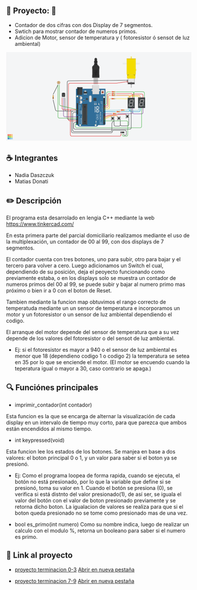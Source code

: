 ## :rocket: Proyecto: :rocket:
 - Contador de dos cifras con dos Display de 7 segmentos.
 - Swtich para mostrar contador de numeros primos.
 - Adicion de Motor, sensor de temperatura y ( fotoresistor ó sensot de luz ambiental)

![Tinkercad](./imgs/img.png)

## :coffee: Integrantes
- Nadia Daszczuk
- Matias Donati

## :pencil2: Descripción
El programa esta desarrolado en lengia C++ mediante la web https://www.tinkercad.com/

En esta primera parte del parcial domiciliario realizamos mediante el uso de la multiplexación, un contador de 00 al 99, con dos displays de 7 segmentos.

El contador cuenta con tres botones, uno para subir, otro para bajar y el tercero para volver a cero.
Luego adicionamos un Switch el cual, dependiendo de su posición, deja el peoyecto funcionando como previamente estaba, o en los displays solo se muestra un contador de numeros primos del 00 al 99, se puede subir y bajar al numero primo mas próximo o bien ir a 0 con el boton de Reset.

Tambien mediante la funcion map obtuvimos el rango correcto de temperatuda mediante un un sensor de temperatura e incorporamos un motor y un fotoresistor o un sensor de luz ambiental dependiendo el codigo.

El arranque del motor depende del sensor de temperatura que a su vez depende de los valores del fotoresistor o del sensot de luz ambiental.

 - Ej: si el fotoresistor es mayor a 940 o el sensor de luz ambiental es menor que 18 (dependieno codigo 1 o codigo 2) la temperatura se setea en 35 por lo que se enciende el motor. (El motor se encuendo cuando la teperatura igual o mayor a 30, caso contrario se apaga.)

## :mag: Funciónes principales
 - imprimir_contador(int contador)

 Esta funcion es la que se encarga de alternar la visualización de cada display en un intervalo de tiempo muy corto,  para que parezca que ambos están encendidos al mismo tiempo.

 - int keypressed(void)

<!-- REDACTAR BIEN Y DE NUEVO ! -->

 Esta funcion lee los estados de los botones. Se manjea en base a dos valores: el boton principal 0 o 1, y un valor para saber si el boton ya se presionó.

 - Ej: Como el programa loopea de forma rapida, cuando se ejecuta, el botón no está presionado, por lo que la variable que define si se presionó, toma su valor en 1. Cuando el botón se presiona (0), se verifica si está distnto del valor presionado(1), de así ser, se iguala el valor del botón con el valor de boton presionado previamente y se retorna dicho boton.
 La igualacion de valores se realiza para que si el boton queda presionado no se tome como presionado mas de una vez.

- bool es_primo(int numero)
Como su nombre indica, luego de realizar un calculo con el modulo %, retorna un booleano para saber si el numero es primo.

## :robot: Link al proyecto
- [proyecto terminacion 0-3](https://www.tinkercad.com/things/hhzmKLDNCTP-parcial-domicilaior-arduino-nadia-daszczuk-matias-donati/editel?sharecode=XlhfunB_HZDaU7JE3eJscTtCSTudx3zqby0YumbzlvU)
  <a href="https://www.tinkercad.com/things/hhzmKLDNCTP-parcial-domicilaior-arduino-nadia-daszczuk-matias-donati/editel?sharecode=XlhfunB_HZDaU7JE3eJscTtCSTudx3zqby0YumbzlvU" target="_blank">Abrir en nueva pestaña</a>

- [proyecto terminacion 7-9](https://www.tinkercad.com/things/41yyffxaWwO-copy-of-parcial-domicilaior-arduino-nadia-daszczuk-matias-donati/editel?sharecode=CT462ZGyd9uN4jaChU0jfaKNmfP3cf43y9_2FOy9WHI)
  <a href="https://www.tinkercad.com/things/41yyffxaWwO-copy-of-parcial-domicilaior-arduino-nadia-daszczuk-matias-donati/editel?sharecode=CT462ZGyd9uN4jaChU0jfaKNmfP3cf43y9_2FOy9WHI" target="_blank">Abrir en nueva pestaña</a>


